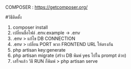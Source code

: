 ### 

COMPOSER : https://getcomposer.org/

#วิธีติดตั้ง
1. composer install
2. เปลี่ยนชื่อไฟล์ .env.example -> .env
3. .env > แก้ไข DB CONNECTION
4. .env > เปลี่ยน PORT พวก FRONTEND URL ให้ตรงกัน
5. php artisan key:generate
6. php artisan migrate (สร้าง DB พิมพ์ yes ไปใน prompt ด้วย)
7. เสร็จแล้ว วิธี RUN ก็พิมพ์ > php artisan serve
